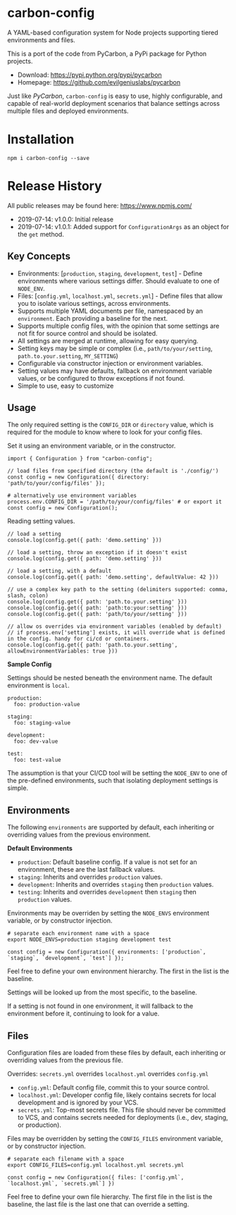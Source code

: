 # carbon-config
A YAML-based configuration system for Node projects supporting tiered environments and files.

This is a port of the code from PyCarbon, a PyPi package for Python projects.
* Download: https://pypi.python.org/pypi/pycarbon
* Homepage: https://github.com/evilgeniuslabs/pycarbon

Just like *PyCarbon*, `carbon-config` is easy to use, highly configurable, and capable of real-world deployment scenarios that balance settings across multiple files and deployed environments.

# Installation
`npm i carbon-config --save`

# Release History

All public releases may be found here: https://www.npmjs.com/

* 2019-07-14: v1.0.0: Initial release
* 2019-07-14: v1.0.1: Added support for `ConfigurationArgs` as an object for the `get` method.

## Key Concepts

* Environments: [`production`, `staging`, `development`, `test`] - Define environments where various settings differ. Should evaluate to one of `NODE_ENV`.
* Files: [`config.yml`, `localhost.yml`, `secrets.yml`] - Define files that allow you to isolate various settings, across environments.
* Supports multiple YAML documents per file, namespaced by an `environment`. Each providing a baseline for the next.
* Supports multiple config files, with the opinion that some settings are not fit for source control and should be isolated.
* All settings are merged at runtime, allowing for easy querying.
* Setting keys may be simple or complex (i.e., `path/to/your/setting`, `path.to.your.setting`, `MY_SETTING`)
* Configurable via constructor injection or environment variables.
* Setting values may have defaults, fallback on environment variable values, or be configured to throw exceptions if not found.
* Simple to use, easy to customize

## Usage

The only required setting is the `CONFIG_DIR` or `directory` value, which is required for the module to  know where to look for your config files.

Set it using an environment variable, or in the constructor.

```
import { Configuration } from "carbon-config";

// load files from specified directory (the default is './config/')
const config = new Configuration({ directory: 'path/to/your/config/files' });

# alternatively use environment variables
process.env.CONFIG_DIR = '/path/to/your/config/files' # or export it
const config = new Configuration();
```

Reading setting values.

```
// load a setting
console.log(config.get({ path: 'demo.setting' }))

// load a setting, throw an exception if it doesn't exist
console.log(config.get({ path: 'demo.setting' }))

// load a setting, with a default
console.log(config.get({ path: 'demo.setting', defaultValue: 42 }))

// use a complex key path to the setting (delimiters supported: comma, slash, colon)
console.log(config.get({ path: 'path.to.your.setting' }))
console.log(config.get({ path: 'path:to:your:setting' }))
console.log(config.get({ path: 'path/to/your/setting' }))

// allow os overrides via environment variables (enabled by default)
// if process.env['setting'] exists, it will override what is defined in the config. handy for ci/cd or containers.
console.log(config.get({ path: 'path.to.your.setting', allowEnvironmentVariables: true }))
```

**Sample Config**

Settings should be nested beneath the environment name. The default environment is `local`.

```
production:
  foo: production-value

staging:
  foo: staging-value

development:
  foo: dev-value
 
test:
  foo: test-value
```

The assumption is that your CI/CD tool will be setting the `NODE_ENV` to one of the pre-defined environments, such that isolating deployment settings is simple.

## Environments

The following `environments` are supported by default, each inheriting or overriding values from the previous environment.

**Default Environments**

* `production`: Default baseline config. If a value is not set for an environment, these are the last fallback values.
* `staging`: Inherits and overrides `production` values.
* `development`: Inherits and overrides `staging` then `production` values.
* `testing`: Inherits and overrides `development` then `staging` then `production` values.

Environments may be overriden by setting the `NODE_ENVS` environment variable, or by constructor injection.

```
# separate each environment name with a space
export NODE_ENVS=production staging development test
```

```
const config = new Configuration({ environments: ['production`, `staging`, `development`, `test`] });
```

Feel free to define your own environment hierarchy. The first in the list is the baseline. 

Settings will be looked up from the most specific, to the baseline.

If a setting is not found in one environment, it will fallback to the environment before it, continuing to look for a value.

## Files

Configuration files are loaded from these files by default, each inheriting or overriding values from the previous file.

Overrides: `secrets.yml` overrides `localhost.yml` overrides `config.yml`

* `config.yml`: Default config file, commit this to your source control.
* `localhost.yml`: Developer config file, likely contains secrets for local development and is ignored by your VCS.
* `secrets.yml`: Top-most secrets file. This file should never be committed to VCS, and contains secrets needed for deployments (i.e., dev, staging, or production).

Files may be overridden by setting the `CONFIG_FILES` environment variable, or by constructor injection.

```
# separate each filename with a space
export CONFIG_FILES=config.yml localhost.yml secrets.yml
```

```
const config = new Configuration({ files: ['config.yml`, `localhost.yml`, `secrets.yml`] })
```

Feel free to define your own file hierarchy. The first file in the list is the baseline, the last file is the last one that can override a setting.
